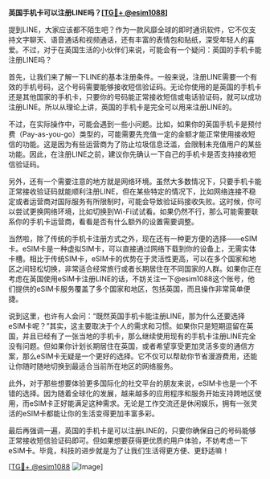 **英国手机卡可以注册LINE吗？[[TG💪+ @esim1088](https://t.me/s/esim1088)]**

提到LINE，大家应该都不陌生吧？作为一款风靡全球的即时通讯软件，它不仅支持文字聊天、语音通话和视频通话，还有丰富的表情包和贴纸，深受年轻人的喜爱。不过，对于在英国生活的小伙伴们来说，可能会有一个疑问：英国的手机卡能注册LINE吗？

首先，让我们来了解一下LINE的基本注册条件。一般来说，注册LINE需要一个有效的手机号码，这个号码需要能够接收短信验证码。无论你使用的是英国的手机卡还是其他国家的手机卡，只要你的号码能正常接收短信或电话验证码，就可以成功注册LINE。所以从理论上讲，英国的手机卡是完全可以用来注册LINE的。

不过，在实际操作中，可能会遇到一些小问题。比如，如果你的英国手机卡是预付费（Pay-as-you-go）类型的，可能需要先充值一定的金额才能正常使用接收短信的功能。这是因为有些运营商为了防止垃圾信息泛滥，会限制未充值用户的某些功能。因此，在注册LINE之前，建议你先确认一下自己的手机卡是否支持接收短信验证码。

另外，还有一个需要注意的地方就是网络环境。虽然大多数情况下，只要手机卡能正常接收验证码就能顺利注册LINE，但在某些特定的情况下，比如网络连接不稳定或者运营商对国际服务有所限制时，可能会导致验证码接收失败。这时候，你可以尝试更换网络环境，比如切换到Wi-Fi试试看。如果仍然不行，那么可能需要联系你的手机卡运营商，看看是否有什么额外的设置需要调整。

当然啦，除了传统的手机卡注册方式之外，现在还有一种更方便的选择——eSIM卡。eSIM卡是一种虚拟SIM卡，可以直接通过网络下载到你的设备上，无需实体卡槽。相比于传统SIM卡，eSIM卡的优势在于灵活性更高，可以在多个国家和地区之间轻松切换，非常适合经常旅行或者长期居住在不同国家的人群。如果你正在考虑在英国使用eSIM卡注册LINE的话，不妨关注一下@esim1088这个账号，他们提供的eSIM卡服务覆盖了多个国家和地区，包括英国，而且操作非常简单便捷。

说到这里，也许有人会问：“既然英国手机卡能注册LINE，那为什么还要选择eSIM卡呢？”其实，这主要取决于个人的需求和习惯。如果你只是短期逗留在英国，并且已经有了一张当地的手机卡，那么继续使用现有的手机卡注册LINE完全没有问题。但如果你计划长期居住在英国，或者希望享受更加灵活多变的通信方案，那么eSIM卡无疑是一个更好的选择。它不仅可以帮助你节省漫游费用，还能让你随时随地切换到最适合当前所在地区的网络服务。

此外，对于那些想要体验更多国际化的社交平台的朋友来说，eSIM卡也是一个不错的选择。因为随着全球化的发展，越来越多的应用程序和服务开始支持跨地区使用，而eSIM卡正好能满足这种需求。无论是工作交流还是休闲娱乐，拥有一张灵活的eSIM卡都能让你的生活变得更加丰富多彩。

最后再强调一遍，英国的手机卡是可以注册LINE的，只要你确保自己的号码能够正常接收短信验证码即可。但如果想要获得更优质的用户体验，不妨考虑一下eSIM卡。毕竟，科技的进步就是为了让我们生活得更方便、更舒适嘛！

[[TG💪+ @esim1088](https://t.me/s/esim1088) ![Image](https://i.postimg.cc/4NQfJmqS/Snipaste-2025-05-13-00-14-12.png)]